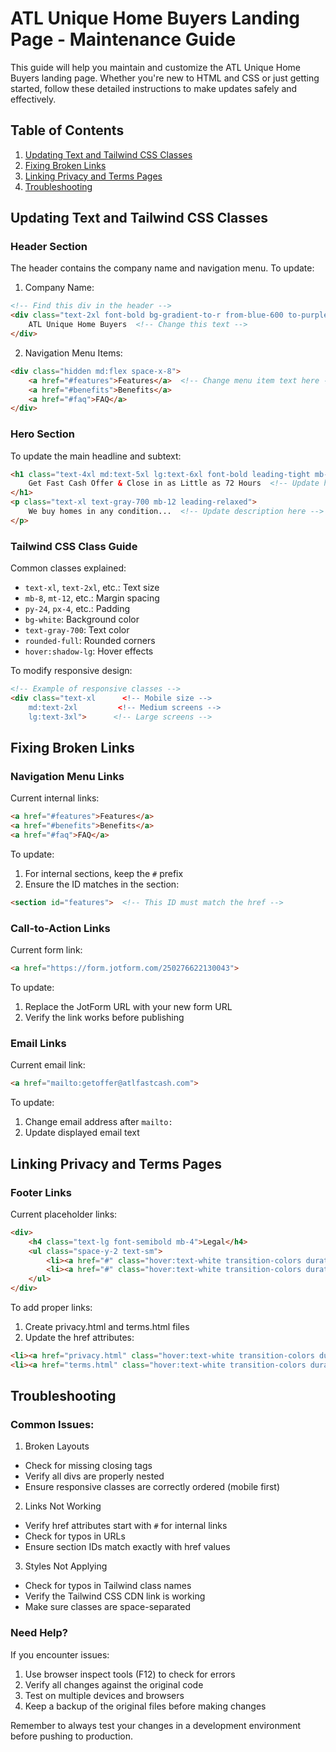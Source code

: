 # ATL Unique Home Buyers Landing Page - Maintenance Guide

This guide will help you maintain and customize the ATL Unique Home Buyers landing page. Whether you're new to HTML and CSS or just getting started, follow these detailed instructions to make updates safely and effectively.

## Table of Contents
1. [Updating Text and Tailwind CSS Classes](#updating-text-and-tailwind-css-classes)
2. [Fixing Broken Links](#fixing-broken-links)
3. [Linking Privacy and Terms Pages](#linking-privacy-and-terms-pages)
4. [Troubleshooting](#troubleshooting)

## Updating Text and Tailwind CSS Classes

### Header Section
The header contains the company name and navigation menu. To update:

1. Company Name:
```html
<!-- Find this div in the header -->
<div class="text-2xl font-bold bg-gradient-to-r from-blue-600 to-purple-600 bg-clip-text text-transparent">
    ATL Unique Home Buyers  <!-- Change this text -->
</div>
```

2. Navigation Menu Items:
```html
<div class="hidden md:flex space-x-8">
    <a href="#features">Features</a>  <!-- Change menu item text here -->
    <a href="#benefits">Benefits</a>
    <a href="#faq">FAQ</a>
</div>
```

### Hero Section
To update the main headline and subtext:

```html
<h1 class="text-4xl md:text-5xl lg:text-6xl font-bold leading-tight mb-8 bg-gradient-to-r from-blue-600 to-purple-600 bg-clip-text text-transparent">
    Get Fast Cash Offer & Close in as Little as 72 Hours  <!-- Update headline here -->
</h1>
<p class="text-xl text-gray-700 mb-12 leading-relaxed">
    We buy homes in any condition...  <!-- Update description here -->
</p>
```

### Tailwind CSS Class Guide
Common classes explained:
- `text-xl`, `text-2xl`, etc.: Text size
- `mb-8`, `mt-12`, etc.: Margin spacing
- `py-24`, `px-4`, etc.: Padding
- `bg-white`: Background color
- `text-gray-700`: Text color
- `rounded-full`: Rounded corners
- `hover:shadow-lg`: Hover effects

To modify responsive design:
```html
<!-- Example of responsive classes -->
<div class="text-xl      <!-- Mobile size -->
    md:text-2xl         <!-- Medium screens -->
    lg:text-3xl">      <!-- Large screens -->
```

## Fixing Broken Links

### Navigation Menu Links
Current internal links:
```html
<a href="#features">Features</a>
<a href="#benefits">Benefits</a>
<a href="#faq">FAQ</a>
```

To update:
1. For internal sections, keep the `#` prefix
2. Ensure the ID matches in the section:
```html
<section id="features">  <!-- This ID must match the href -->
```

### Call-to-Action Links
Current form link:
```html
<a href="https://form.jotform.com/250276622130043">
```
To update:
1. Replace the JotForm URL with your new form URL
2. Verify the link works before publishing

### Email Links
Current email link:
```html
<a href="mailto:getoffer@atlfastcash.com">
```
To update:
1. Change email address after `mailto:`
2. Update displayed email text

## Linking Privacy and Terms Pages

### Footer Links
Current placeholder links:
```html
<div>
    <h4 class="text-lg font-semibold mb-4">Legal</h4>
    <ul class="space-y-2 text-sm">
        <li><a href="#" class="hover:text-white transition-colors duration-300">Privacy Policy</a></li>
        <li><a href="#" class="hover:text-white transition-colors duration-300">Terms of Service</a></li>
    </ul>
</div>
```

To add proper links:
1. Create privacy.html and terms.html files
2. Update the href attributes:
```html
<li><a href="privacy.html" class="hover:text-white transition-colors duration-300">Privacy Policy</a></li>
<li><a href="terms.html" class="hover:text-white transition-colors duration-300">Terms of Service</a></li>
```

## Troubleshooting

### Common Issues:

1. Broken Layouts
- Check for missing closing tags
- Verify all divs are properly nested
- Ensure responsive classes are correctly ordered (mobile first)

2. Links Not Working
- Verify href attributes start with `#` for internal links
- Check for typos in URLs
- Ensure section IDs match exactly with href values

3. Styles Not Applying
- Check for typos in Tailwind class names
- Verify the Tailwind CSS CDN link is working
- Make sure classes are space-separated

### Need Help?
If you encounter issues:
1. Use browser inspect tools (F12) to check for errors
2. Verify all changes against the original code
3. Test on multiple devices and browsers
4. Keep a backup of the original files before making changes

Remember to always test your changes in a development environment before pushing to production.